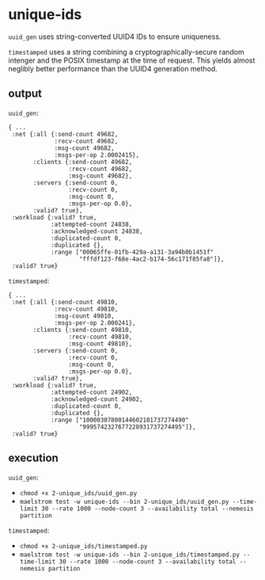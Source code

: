 # unique-ids

`uuid_gen` uses string-converted UUID4 IDs to ensure uniqueness.

`timestamped` uses a string combining a cryptographically-secure random intenger and the POSIX timestamp at the time of request.
This yields almost neglibly better performance than the UUID4 generation method.

## output

`uuid_gen`:

```
{ ...
 :net {:all {:send-count 49682,
             :recv-count 49682,
             :msg-count 49682,
             :msgs-per-op 2.0002415},
       :clients {:send-count 49682,
                 :recv-count 49682,
                 :msg-count 49682},
       :servers {:send-count 0,
                 :recv-count 0,
                 :msg-count 0,
                 :msgs-per-op 0.0},
       :valid? true},
 :workload {:valid? true,
            :attempted-count 24838,
            :acknowledged-count 24838,
            :duplicated-count 0,
            :duplicated {},
            :range ["00065ffe-01fb-429a-a131-3a94b0b1451f"
                    "fffdf123-f68e-4ac2-b174-56c171f85fa8"]},
 :valid? true}
```

`timestamped`:

```
{ ...
 :net {:all {:send-count 49810,
             :recv-count 49810,
             :msg-count 49810,
             :msgs-per-op 2.000241},
       :clients {:send-count 49810,
                 :recv-count 49810,
                 :msg-count 49810},
       :servers {:send-count 0,
                 :recv-count 0,
                 :msg-count 0,
                 :msgs-per-op 0.0},
       :valid? true},
 :workload {:valid? true,
            :attempted-count 24902,
            :acknowledged-count 24902,
            :duplicated-count 0,
            :duplicated {},
            :range ["10000307800144602181737274490"
                    "9995742327677228931737274495"]},
 :valid? true}
```

## execution

`uuid_gen`:

- `chmod +x 2-unique_ids/uuid_gen.py`
- `maelstrom test -w unique-ids --bin 2-unique_ids/uuid_gen.py --time-limit 30 --rate 1000 --node-count 3 --availability total --nemesis partition`

`timestamped`:

- `chmod +x 2-unique_ids/timestamped.py`
- `maelstrom test -w unique-ids --bin 2-unique_ids/timestamped.py --time-limit 30 --rate 1000 --node-count 3 --availability total --nemesis partition`
